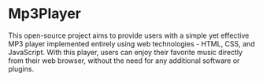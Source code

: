 # Mp3Player
This open-source project aims to provide users with a simple yet effective MP3 player implemented entirely using web technologies - HTML, CSS, and JavaScript. With this player, users can enjoy their favorite music directly from their web browser, without the need for any additional software or plugins.
